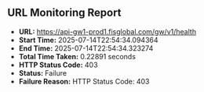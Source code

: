 ## URL Monitoring Report

- **URL:** https://api-gw1-prod1.fisglobal.com/gw/v1/health
- **Start Time:** 2025-07-14T22:54:34.094364
- **End Time:** 2025-07-14T22:54:34.323274
- **Total Time Taken:** 0.22891 seconds
- **HTTP Status Code:** 403
- **Status:** Failure
- **Failure Reason:** HTTP Status Code: 403
